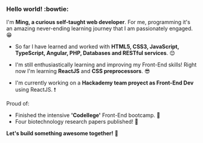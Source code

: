### Hello world! :bowtie:

I'm **Ming, a curious self-taught web developer**. For me, programming it's an amazing never-ending learning journey that I am passionately engaged. :grin: 

* So far I have learned and worked with **HTML5, CSS3, JavaScript, TypeScript, Angular, PHP, Databases and RESTful services**. :blush:

* I'm still enthusiastically learning and improving my Front-End skills! Right now I'm learning **ReactJS** and **CSS preprocessors**. :sunglasses: 

* I'm currently working on a **Hackademy team proyect as Front-End Dev** using ReactJS. :exclamation:

Proud of:
 * Finished the intensive **'Codellege'** Front-End bootcamp. :clap:
 * Four biotechnology research papers published! :clap:

**Let's build something awesome together!** :punch:

<!--
**MingHsiehLo/MingHsiehLo** is a ✨ _special_ ✨ repository because its `README.md` (this file) appears on your GitHub profile.

Here are some ideas to get you started:

- 🔭 I’m currently working on ...
- 🌱 I’m currently learning ...
- 👯 I’m looking to collaborate on ...
- 🤔 I’m looking for help with ...
- 💬 Ask me about ...
- 📫 How to reach me: ...
- 😄 Pronouns: ...
- ⚡ Fun fact: ...
-->
